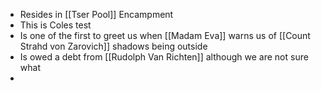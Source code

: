 - Resides in [[Tser Pool]] Encampment
- This is Coles test
- Is one of the first to greet us when [[Madam Eva]] warns us of [[Count Strahd von Zarovich]] shadows being outside 
- Is owed a debt from [[Rudolph Van Richten]] although we are not sure what
- 